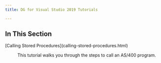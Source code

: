 ```yaml
---
title: DG for Visual Studio 2019 Tutorials

---
```


## In This Section

<dl>
        <dt>
[Calling Stored Procedures](calling-stored-procedures.html)
        </dt>
        <dd>

This tutorial walks you through the steps to call an AS/400 program. 
</dd>
</dl>

